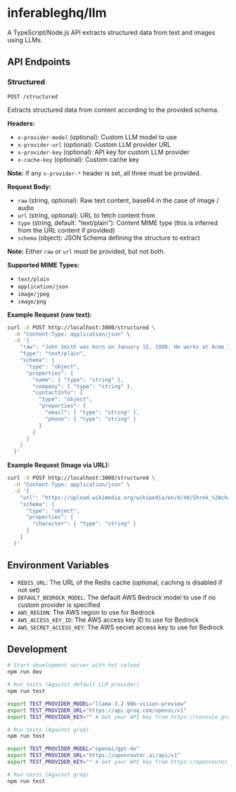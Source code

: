 # inferableghq/llm

A TypeScript/Node.js API extracts structured data from text and images using LLMs.


## API Endpoints

### Structured

```
POST /structured
```

Extracts structured data from content according to the provided schema.

**Headers:**
- `x-provider-model` (optional): Custom LLM model to use
- `x-provider-url` (optional): Custom LLM provider URL
- `x-provider-key` (optional): API key for custom LLM provider
- `x-cache-key` (optional): Custom cache key

**Note:** If any `x-provider-*` header is set, all three must be provided.

**Request Body:**
- `raw` (string, optional): Raw text content, base64 in the case of image / audio
- `url` (string, optional): URL to fetch content from
- `type` (string, default: "text/plain"): Content MIME type (this is inferred from the URL content if provided)
- `schema` (object): JSON Schema defining the structure to extract

**Note:** Either `raw` or `url` must be provided, but not both.

**Supported MIME Types:**
- `text/plain`
- `application/json`
- `image/jpeg`
- `image/png`

**Example Request (raw text):**
```bash
curl -X POST http://localhost:3000/structured \
  -H "Content-Type: application/json" \
  -d '{
    "raw": "John Smith was born on January 15, 1980. He works at Acme Inc. as a Senior Engineer and can be reached at john.smith@example.com or by phone at (555) 123-4567.",
    "type": "text/plain",
    "schema": {
      "type": "object",
      "properties": {
        "name": { "type": "string" },
        "company": { "type": "string" },
        "contactInfo": {
          "type": "object",
          "properties": {
            "email": { "type": "string" },
            "phone": { "type": "string" }
          }
        }
      }
    }
  }'
```

**Example Request (Image via URL):**
```bash
curl -X POST http://localhost:3000/structured \
  -H "Content-Type: application/json" \
  -d '{
    "url": "https://upload.wikimedia.org/wikipedia/en/4/4d/Shrek_%28character%29.png",
    "schema": {
      "type": "object",
      "properties": {
        "character": { "type": "string" }
      }
    }
  }'
```

## Environment Variables

- `REDIS_URL`: The URL of the Redis cache (optional, caching is disabled if not set)
- `DEFAULT_BEDROCK_MODEL`: The default AWS Bedrock model to use if no custom provider is specified
- `AWS_REGION`: The AWS region to use for Bedrock
- `AWS_ACCESS_KEY_ID`: The AWS access key ID to use for Bedrock
- `AWS_SECRET_ACCESS_KEY`: The AWS secret access key to use for Bedrock

## Development

```bash
# Start development server with hot reload
npm run dev

# Run tests (Against default LLM provider)
npm run test

export TEST_PROVIDER_MODEL="llama-3.2-90b-vision-preview"
export TEST_PROVIDER_URL="https://api.groq.com/openai/v1"
export TEST_PROVIDER_KEY="" # Get your API key from https://console.groq.com/

# Run tests (Against groq)
npm run test

export TEST_PROVIDER_MODEL="openai/gpt-4o"
export TEST_PROVIDER_URL="https://openrouter.ai/api/v1"
export TEST_PROVIDER_KEY="" # Get your API key from https://openrouter.ai

# Run tests (Against groq)
npm run test
```
